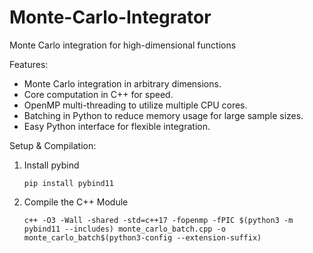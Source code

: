 # Monte-Carlo-Integrator
Monte Carlo integration for high-dimensional functions

Features:
 - Monte Carlo integration in arbitrary dimensions.
 - Core computation in C++ for speed.
 - OpenMP multi-threading to utilize multiple CPU cores.
 - Batching in Python to reduce memory usage for large sample sizes.
 - Easy Python interface for flexible integration.

Setup & Compilation:

1. Install pybind

   ```pip install pybind11```
   
2. Compile the C++ Module
   
   ```c++ -O3 -Wall -shared -std=c++17 -fopenmp -fPIC $(python3 -m pybind11 --includes) monte_carlo_batch.cpp -o monte_carlo_batch$(python3-config --extension-suffix)```
